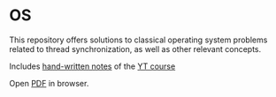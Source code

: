 # OS

This repository offers solutions to classical operating system problems related to thread synchronization, as well as other relevant concepts.

Includes [hand-written notes](https://nbviewer.org/github/kartikchauhan/OS/blob/master/OS%20notes.pdf) of the [YT course](https://youtube.com/playlist?list=PLDzeHZWIZsTr3nwuTegHLa2qlI81QweYG)

Open [PDF](https://nbviewer.org/github/kartikchauhan/OS/blob/master/OS%20notes.pdf) in browser.
